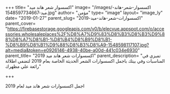 +++
title= "اكسسوار شعر هاند ميد"
image= "/images/اكسسوار-شعر-هاند-ميد-1548597734667.jpg"
author= "مؤمن"
type= "image"
layout= "image_ly"
date= "2019-01-27"
parent_slug= "اكسسوارات-شعر-هاند-ميد-2019"
parent_cover= "https://firebasestorage.googleapis.com/v0/b/elecvue.appspot.com/o/accessories.wholesaleplaces%2F%D8%A7%D9%83%D8%B3%D8%B3%D9%88%D8%A7%D8%B1-%D8%B4%D8%B9%D8%B1-%D8%B9%D8%B1%D9%88%D8%B3%D8%A9-1548598117107.jpg?alt=media&token=e0926146-4938-40be-a00d-441c034e6930"
parent_title= "اكسسوارات شعر هاند ميد 2019"
parent_description= "تميزي في المناسبات وفي بيتك باجمل اكسسوارات الشعر الحديثة الخاصة بعام 2019 لتضفي اطلالة رائعة علي مظهرك"

+++

اجمل اكسسوارات شعر هاند ميد لعام 2019